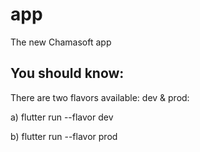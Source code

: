 # app

The new Chamasoft app

## You should know:

There are two flavors available: dev & prod:

a) flutter run --flavor dev

b) flutter run --flavor prod
